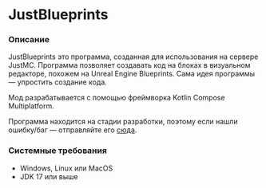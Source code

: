 # JustBlueprints

### Описание

JustBlueprints это программа, созданная для использования на сервере JustMC. Программа позволяет создавать код на блоках
в визуальном редакторе, похожем на Unreal Engine Blueprints. Сама идея программы — упростить создание кода.

Мод разрабатывается с помощью фреймворка Kotlin Compose Multiplatform.

Программа находится на стадии разработки, поэтому если нашли ошибку/баг — отправляйте его [сюда](https://github.com/r0astPiGGy/JustBlueprints/issues).

### Системные требования

- Windows, Linux или MacOS
- JDK 17 или выше
